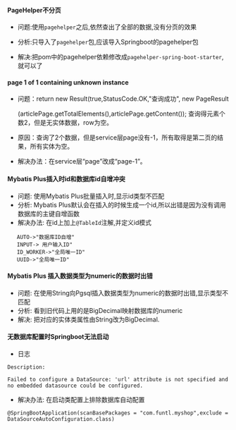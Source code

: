 #### PageHelper不分页
- 问题:使用`pagehelper`之后,依然查出了全部的数据,没有分页的效果

- 分析:只导入了`pagehelper`包,应该导入Springboot的pagehelper包

- 解决:把pom中的pagehelper依赖修改成`pagehelper-spring-boot-starter`,就可以了
#### page 1 of 1 containing  unknown instance
- 问题：return new Result(true,StatusCode.OK,"查询成功",
new PageResult<Article>(articlePage.getTotalElements(),articlePage.getContent());
查询得元素个数2，但是无实体数据，row为空。

- 原因：查询了2个数据，但是service层page没有-1，所有取得是第二页的结果，所有实体为空。

- 解决办法：在service层“page”改成“page-1”。
#### Mybatis Plus插入时id和数据库id自增冲突
- 问题: 使用Mybatis Plus批量插入时,显示id类型不匹配
- 分析: Mybatis Plus默认会在插入的时候生成一个id,所以出错是因为没有调用数据库的主键自增函数
- 解决办法: 在id上加上`@TableId`注解,并定义id模式
```
   AUTO->"数据库ID自增"
   INPUT-> 用户输入ID"
   ID_WORKER->"全局唯一ID"
   UUID->"全局唯一ID"
```
#### Mybatis Plus 插入数据类型为numeric的数据时出错
- 问题: 在使用String向Pgsql插入数据类型为numeric的数据时出错,显示类型不匹配
- 分析: 看到旧代码上用的是BigDecimal映射数据库的numeric
- 解决: 把对应的实体类属性由String改为BigDecimal.

#### 无数据库配置时Springboot无法启动
- 日志
```
Description:

Failed to configure a DataSource: 'url' attribute is not specified and no embedded datasource could be configured.
```
- 解决办法: 在启动类配置上排除数据库自动配置
```
@SpringBootApplication(scanBasePackages = "com.funtl.myshop",exclude = DataSourceAutoConfiguration.class)
```



